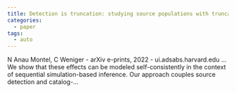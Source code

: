 ```yaml
---
title: Detection is truncation: studying source populations with truncated marginal neural ratio estimation
categories:
  - paper
tags:
  - auto
---
```

N Anau Montel, C Weniger - arXiv e-prints, 2022 - ui.adsabs.harvard.edu
… We show that these effects can be modeled self-consistently in the context of sequential simulation-based inference. Our approach couples source detection and catalog-…
